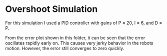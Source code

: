 # Overshoot Simulation
For this simulation I used a PID controller with gains of P = 20, I = 6, and D = P.


From the error plot shown in this folder, it can be seen that the error oscillates rapidly early on.
This causes very jerky behavior in the robots motion. However, the error still converges to zero
quickly.

